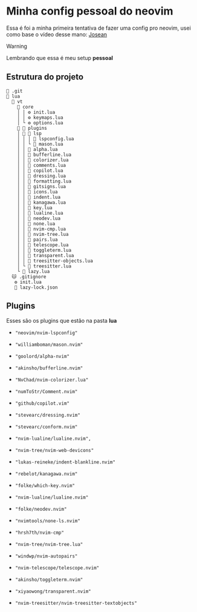 # Minha config pessoal do neovim
Essa é foi a minha primeira tentativa de fazer uma config pro neovim,
usei como base o vídeo desse mano: [Josean](https://youtu.be/6mxWayq-s9I?si=U9OQcnCpg1eNsqnZ)

> [!WARNING]
> Lembrando que essa é meu setup **pessoal**

## Estrutura do projeto
```
📁 .git
📂 lua
  📂 vt
    📂 core
    │ │ ⚙️ init.lua
    │ │ ⚙️ keymaps.lua
    │ └ ⚙️ options.lua
     📂 plugins
    │  📂 lsp
    │ │ │ 🌙 lspconfig.lua
    │ │ └ 🌙 mason.lua
    │ │ 🌙 alpha.lua
    │ │ 🌙 bufferline.lua
    │ │ 🌙 colorizer.lua
    │ │ 🌙 comments.lua
    │ │ 🌙 copilot.lua
    │ │ 🌙 dressing.lua
    │ │ 🌙 formatting.lua
    │ │ 🌙 gitsigns.lua
    │ │ 🌙 icons.lua
    │ │ 🌙 indent.lua
    │ │ 🌙 kanagawa.lua
    │ │ 🌙 key.lua
    │ │ 🌙 lualine.lua
    │ │ 🌙 neodev.lua
    │ │ 🌙 none.lua
    │ │ 🌙 nvim-cmp.lua
    │ │ 🌙 nvim-tree.lua
    │ │ 🌙 pairs.lua
    │ │ 🌙 telescope.lua
    │ │ 🌙 toggleterm.lua
    │ │ 🌙 transparent.lua
    │ │ 🌙 treesitter-objects.lua
    │ └ 🌙 treesitter.lua
    └ 🌙 lazy.lua
  🐱 .gitignore
   ⚙️ init.lua
   📄 lazy-lock.json
```
## Plugins
Esses são os plugins que estão na pasta **lua** 
  *     "neovim/nvim-lspconfig"
  *     "williamboman/mason.nvim"
  *     "goolord/alpha-nvim"
  *     "akinsho/bufferline.nvim"
  *     "NvChad/nvim-colorizer.lua"
  *     "numToStr/Comment.nvim"
  *     "github/copilot.vim"
  *     "stevearc/dressing.nvim"
  *     "stevearc/conform.nvim"
  *     "nvim-lualine/lualine.nvim",
  *     "nvim-tree/nvim-web-devicons"
  *     "lukas-reineke/indent-blankline.nvim"
  *     "rebelot/kanagawa.nvim"
  *     "folke/which-key.nvim"
  *     "nvim-lualine/lualine.nvim"
  *     "folke/neodev.nvim"
  *     "nvimtools/none-ls.nvim"
  *     "hrsh7th/nvim-cmp"
  *     "nvim-tree/nvim-tree.lua"
  *     "windwp/nvim-autopairs"
  *     "nvim-telescope/telescope.nvim"
  *     "akinsho/toggleterm.nvim"
  *     "xiyaowong/transparent.nvim"
  *     "nvim-treesitter/nvim-treesitter-textobjects"
